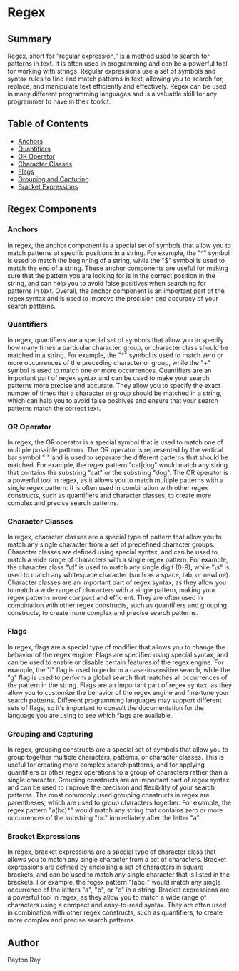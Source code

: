# Regex

## Summary

Regex, short for "regular expression," is a method used to search for patterns in text. It is often used in programming and can be a powerful tool for working with strings. Regular expressions use a set of symbols and syntax rules to find and match patterns in text, allowing you to search for, replace, and manipulate text efficiently and effectively. Regex can be used in many different programming languages and is a valuable skill for any programmer to have in their toolkit.

## Table of Contents

- [Anchors](#anchors)
- [Quantifiers](#quantifiers)
- [OR Operator](#or-operator)
- [Character Classes](#character-classes)
- [Flags](#flags)
- [Grouping and Capturing](#grouping-and-capturing)
- [Bracket Expressions](#bracket-expressions)

## Regex Components

### Anchors
In regex, the anchor component is a special set of symbols that allow you to match patterns at specific positions in a string. For example, the "^" symbol is used to match the beginning of a string, while the "$" symbol is used to match the end of a string. These anchor components are useful for making sure that the pattern you are looking for is in the correct position in the string, and can help you to avoid false positives when searching for patterns in text. Overall, the anchor component is an important part of the regex syntax and is used to improve the precision and accuracy of your search patterns.
### Quantifiers
In regex, quantifiers are a special set of symbols that allow you to specify how many times a particular character, group, or character class should be matched in a string. For example, the "*" symbol is used to match zero or more occurrences of the preceding character or group, while the "+" symbol is used to match one or more occurrences. Quantifiers are an important part of regex syntax and can be used to make your search patterns more precise and accurate. They allow you to specify the exact number of times that a character or group should be matched in a string, which can help you to avoid false positives and ensure that your search patterns match the correct text.
### OR Operator
In regex, the OR operator is a special symbol that is used to match one of multiple possible patterns. The OR operator is represented by the vertical bar symbol "|" and is used to separate the different patterns that should be matched. For example, the regex pattern "cat|dog" would match any string that contains the substring "cat" or the substring "dog". The OR operator is a powerful tool in regex, as it allows you to match multiple patterns with a single regex pattern. It is often used in combination with other regex constructs, such as quantifiers and character classes, to create more complex and precise search patterns.
### Character Classes
In regex, character classes are a special type of pattern that allow you to match any single character from a set of predefined character groups. Character classes are defined using special syntax, and can be used to match a wide range of characters with a single regex pattern. For example, the character class "\d" is used to match any single digit (0-9), while "\s" is used to match any whitespace character (such as a space, tab, or newline). Character classes are an important part of regex syntax, as they allow you to match a wide range of characters with a single pattern, making your regex patterns more compact and efficient. They are often used in combination with other regex constructs, such as quantifiers and grouping constructs, to create more complex and precise search patterns.
### Flags
In regex, flags are a special type of modifier that allows you to change the behavior of the regex engine. Flags are specified using special syntax, and can be used to enable or disable certain features of the regex engine. For example, the "i" flag is used to perform a case-insensitive search, while the "g" flag is used to perform a global search that matches all occurrences of the pattern in the string. Flags are an important part of regex syntax, as they allow you to customize the behavior of the regex engine and fine-tune your search patterns. Different programming languages may support different sets of flags, so it's important to consult the documentation for the language you are using to see which flags are available.
### Grouping and Capturing
In regex, grouping constructs are a special set of symbols that allow you to group together multiple characters, patterns, or character classes. This is useful for creating more complex search patterns, and for applying quantifiers or other regex operations to a group of characters rather than a single character. Grouping constructs are an important part of regex syntax and can be used to improve the precision and flexibility of your search patterns. The most commonly used grouping constructs in regex are parentheses, which are used to group characters together. For example, the regex pattern "a(bc)*" would match any string that contains zero or more occurrences of the substring "bc" immediately after the letter "a".
### Bracket Expressions
In regex, bracket expressions are a special type of character class that allows you to match any single character from a set of characters. Bracket expressions are defined by enclosing a set of characters in square brackets, and can be used to match any single character that is listed in the brackets. For example, the regex pattern "[abc]" would match any single occurrence of the letters "a", "b", or "c" in a string. Bracket expressions are a powerful tool in regex, as they allow you to match a wide range of characters using a compact and easy-to-read syntax. They are often used in combination with other regex constructs, such as quantifiers, to create more complex and precise search patterns.

## Author
Payton Ray 